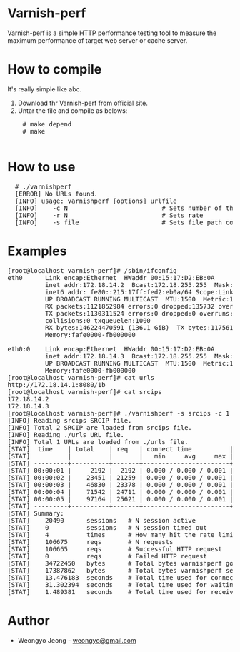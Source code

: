 Varnish-perf
============

Varnish-perf is a simple HTTP performance testing tool to measure the maximum
performance of target web server or cache server.

How to compile
==============

It's really simple like abc.

1. Download thr Varnish-perf from official site.
2. Untar the file and compile as belows:

  <pre>
    # make depend
    # make
  </pre>

How to use
==========

<pre>
  # ./varnishperf
  [ERROR] No URLs found.
  [INFO] usage: varnishperf [options] urlfile
  [INFO]    -c N                         # Sets number of threads
  [INFO]    -r N                         # Sets rate
  [INFO]    -s file                      # Sets file path containing src IP
</pre>

Examples
========

<pre>
[root@localhost varnish-perf]# /sbin/ifconfig
eth0      Link encap:Ethernet  HWaddr 00:15:17:D2:EB:0A  
          inet addr:172.18.14.2  Bcast:172.18.255.255  Mask:255.255.0.0
          inet6 addr: fe80::215:17ff:fed2:eb0a/64 Scope:Link
          UP BROADCAST RUNNING MULTICAST  MTU:1500  Metric:1
          RX packets:1121852984 errors:0 dropped:135732 overruns:0 frame:0
          TX packets:1130311524 errors:0 dropped:0 overruns:0 carrier:0
          collisions:0 txqueuelen:1000 
          RX bytes:146224470591 (136.1 GiB)  TX bytes:117561365260 (109.4 GiB)
          Memory:fafe0000-fb000000 

eth0:0    Link encap:Ethernet  HWaddr 00:15:17:D2:EB:0A  
          inet addr:172.18.14.3  Bcast:172.18.255.255  Mask:255.255.0.0
          UP BROADCAST RUNNING MULTICAST  MTU:1500  Metric:1
          Memory:fafe0000-fb000000 
[root@localhost varnish-perf]# cat urls 
http://172.18.14.1:8080/1b
[root@localhost varnish-perf]# cat srcips 
172.18.14.2
172.18.14.3
[root@localhost varnish-perf]# ./varnishperf -s srcips -c 1 -r 30000 ./urls
[INFO] Reading srcips SRCIP file.
[INFO] Total 2 SRCIP are loaded from srcips file.
[INFO] Reading ./urls URL file.
[INFO] Total 1 URLs are loaded from ./urls file.
[STAT]  time    | total    | req   | connect time          | first byte time       | body time             | tx         | tx    | rx         | rx    | errors
[STAT]          |          |       |   min     avg     max |   min     avg     max |   min     avg     max |            |       |            |       |
[STAT] ---------+----------+-------+-----------------------+-----------------------+-----------------------+------------+-------+------------+-------+-------....
[STAT] 00:00:01 |     2192 |  2192 | 0.000 / 0.000 / 0.001 | 0.000 / 0.000 / 0.001 | 0.000 / 0.000 / 0.001 |     356644 |  348K |     709150 |  692K | 0
[STAT] 00:00:02 |    23451 | 21259 | 0.000 / 0.000 / 0.001 | 0.000 / 0.000 / 0.002 | 0.000 / 0.000 / 0.000 |    3465217 |  3,3M |    6909825 |  6,6M | 0
[STAT] 00:00:03 |    46830 | 23378 | 0.000 / 0.000 / 0.001 | 0.000 / 0.000 / 0.002 | 0.000 / 0.000 / 0.000 |    3810777 |  3,6M |    7598175 |  7,3M | 0
[STAT] 00:00:04 |    71542 | 24711 | 0.000 / 0.000 / 0.001 | 0.000 / 0.000 / 0.001 | 0.000 / 0.000 / 0.000 |    4027567 |  3,9M |    8048359 |  7,7M | 0
[STAT] 00:00:05 |    97164 | 25621 | 0.000 / 0.000 / 0.001 | 0.000 / 0.000 / 0.004 | 0.000 / 0.000 / 0.000 |    4176386 |    4M |    8354076 |    8M | 0
[STAT] ---------+----------+-------+-----------------------+-----------------------+-----------------------+------------+-------+------------+-------+-------....
[STAT] Summary:
[STAT]    20490      sessions   # N session active
[STAT]    0          sessions   # N session timed out
[STAT]    4          times      # How many hit the rate limit
[STAT]    106675     reqs       # N requests
[STAT]    106665     reqs       # Successful HTTP request
[STAT]    0          reqs       # Failed HTTP request
[STAT]    34722450   bytes      # Total bytes varnishperf got
[STAT]    17387862   bytes      # Total bytes varnishperf send
[STAT]    13.476183  seconds    # Total time used for connect(2)
[STAT]    31.302394  seconds    # Total time used for waiting the first byte after sending HTTP request
[STAT]    1.489381   seconds    # Total time used for receiving the body
</pre>

Author
======

* Weongyo Jeong - weongyo@gmail.com

